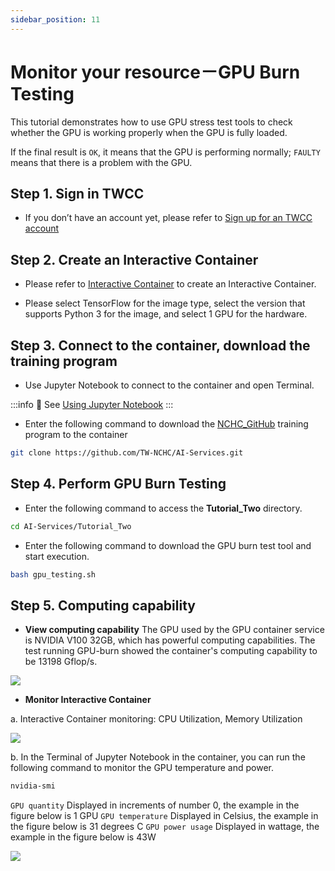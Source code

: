 ```yaml
---
sidebar_position: 11
---
```


# Monitor your resource－GPU Burn Testing


This tutorial demonstrates how to use GPU stress test tools to check whether the GPU is working properly when the GPU is fully loaded.

If the final result is `OK`, it means that the GPU is performing normally; `FAULTY` means that there is a problem with the GPU.

## Step 1. Sign in TWCC

- If you don’t have an account yet, please refer to [Sign up for an TWCC account](https://www.twcc.ai/doc?page=register_account)

## Step 2. Create an Interactive Container

- Please refer to [Interactive Container](https://www.twcc.ai/doc?page=container#建立開發型容器)  to create an Interactive Container.

- Please select TensorFlow for the image type, select the version that supports Python 3 for the image, and select 1 GPU for the hardware.

## Step 3. Connect to the container, download the training program

- Use Jupyter Notebook to connect to the container and open Terminal.

:::info
:book: See [Using Jupyter Notebook](https://www.twcc.ai/doc?page=container#使用-Jupyter-Notebook) 
:::

- Enter the following command to download the [NCHC_GitHub](https://github.com/TW-NCHC/AI-Services/tree/V3Training) training program to the container

```bash
git clone https://github.com/TW-NCHC/AI-Services.git
```

 
## Step 4. Perform GPU Burn Testing

- Enter the following command to access the **Tutorial_Two** directory.

```bash
cd AI-Services/Tutorial_Two
```

- Enter the following command to download the GPU burn test tool and start execution.

```bash
bash gpu_testing.sh
```


## Step 5. Computing capability

- **View computing capability**
The GPU used by the GPU container service is NVIDIA V100 32GB, which has powerful computing capabilities. The test running GPU-burn showed the container's computing capability to be 13198 Gflop/s.

![](https://cos.twcc.ai/SYS-MANUAL/uploads/upload_cefd6041539673437d78918f9f444ed6.png)



- **Monitor Interactive Container**

a. Interactive Container monitoring: CPU Utilization, Memory Utilization

![](https://cos.twcc.ai/SYS-MANUAL/uploads/upload_ac448244502db32c89da844e30e525bf.png)


b. In the Terminal of Jupyter Notebook in the container, you can run the following command to monitor the GPU temperature and power.

```bash
nvidia-smi
```
`GPU quantity` Displayed in increments of number 0, the example in the figure below is 1 GPU
`GPU temperature` Displayed in Celsius, the example in the figure below is 31 degrees C
`GPU power usage` Displayed in wattage, the example in the figure below is 43W


![](https://cos.twcc.ai/SYS-MANUAL/uploads/upload_412e74892656a239328ed35fea78c191.png)